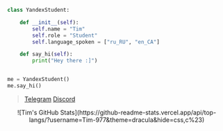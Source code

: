 ```python
class YandexStudent:

    def __init__(self):
        self.name = "Tim"
        self.role = "Student"
        self.language_spoken = ["ru_RU", "en_CA"]

    def say_hi(self):
        print("Hey there :]")


me = YandexStudent()
me.say_hi()
```


>[Telegram](https://t.me/timbrzm)
>[Discord](https://discord.com/users/618793085735927808)


<div align="center">
![Tim's GitHub Stats](https://github-readme-stats.vercel.app/api/top-langs/?username=Tim-977&theme=dracula&hide=css,c%23)
  
</div>
